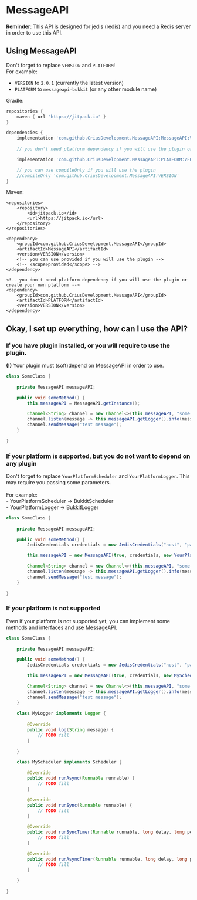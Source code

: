 # MessageAPI

**Reminder**: This API is designed for jedis (redis) and you need a Redis server in order to use this API.

## Using MessageAPI

Don't forget to replace `VERSION` and `PLATFORM`!
<br>
For example:
- `VERSION` to `2.0.1` (currently the latest version)
- `PLATFORM` to `messageapi-bukkit` (or any other module name)

Gradle:

```groovy
repositories {
    maven { url 'https://jitpack.io' }
}

dependencies {
    implementation 'com.github.CriusDevelopment.MessageAPI:MessageAPI:VERSION'
    
    // you don't need platform dependency if you will use the plugin or create your own platform

    implementation 'com.github.CriusDevelopment.MessageAPI:PLATFORM:VERSION'

    // you can use compileOnly if you will use the plugin
    //compileOnly 'com.github.CriusDevelopment:MessageAPI:VERSION' 
}
```

Maven:
```
<repositories>
    <repository>
        <id>jitpack.io</id>
        <url>https://jitpack.io</url>
    </repository>
</repositories>

<dependency>
    <groupId>com.github.CriusDevelopment.MessageAPI</groupId>
    <artifactId>MessageAPI</artifactId>
    <version>VERSION</version>
    <!-- you can use provided if you will use the plugin -->
    <!-- <scope>provided</scope> -->
</dependency>

<!-- you don't need platform dependency if you will use the plugin or create your own platform -->
<dependency>
    <groupId>com.github.CriusDevelopment.MessageAPI</groupId>
    <artifactId>PLATFORM</artifactId>
    <version>VERSION</version>
</dependency>
```

## Okay, I set up everything, how can I use the API?

### If you have plugin installed, or you will require to use the plugin. 
**(!)** Your plugin must (soft)depend on MessageAPI in order to use.
```java
class SomeClass {
    
    private MessageAPI messageAPI;

    public void someMethod() {
        this.messageAPI = MessageAPI.getInstance();

        Channel<String> channel = new Channel<>(this.messageAPI, "some-channel", String.class);
        channel.listen(message -> this.messageAPI.getLogger().info(message));
        channel.sendMessage("test message");
    }
    
}
```

### If your platform is supported, but you do not want to depend on any plugin
Don't forget to replace `YourPlatformScheduler` and `YourPlatformLogger`. This may require you passing some parameters.
<br><br>
For example: <br>
    - YourPlatformScheduler -> BukkitScheduler
<br>- YourPlatformLogger -> BukkitLogger
```java
class SomeClass {
    
    private MessageAPI messageAPI;

    public void someMethod() {
        JedisCredentials credentials = new JedisCredentials("host", "password", 1234);

        this.messageAPI = new MessageAPI(true, credentials, new YourPlatformScheduler(), new YourPlatformLogger());

        Channel<String> channel = new Channel<>(this.messageAPI, "some-channel", String.class);
        channel.listen(message -> this.messageAPI.getLogger().info(message));
        channel.sendMessage("test message");
    }
    
}
```

### If your platform is not supported
Even if your platform is not supported yet, you can implement some methods and interfaces and use MessageAPI.
```java
class SomeClass {
    
    private MessageAPI messageAPI;

    public void someMethod() {
        JedisCredentials credentials = new JedisCredentials("host", "password", 1234);

        this.messageAPI = new MessageAPI(true, credentials, new MyScheduler(), new MyLogger(this));

        Channel<String> channel = new Channel<>(this.messageAPI, "some-channel", String.class);
        channel.listen(message -> this.messageAPI.getLogger().info(message));
        channel.sendMessage("test message");
    }
    
    class MyLogger implements Logger {
        
        @Override
        public void log(String message) {
            // TODO fill
        }
        
    }

    class MyScheduler implements Scheduler {

        @Override
        public void runAsync(Runnable runnable) {
            // TODO fill
        }

        @Override
        public void runSync(Runnable runnable) {
            // TODO fill
        }

        @Override
        public void runSyncTimer(Runnable runnable, long delay, long period) {
            // TODO fill
        }

        @Override
        public void runAsyncTimer(Runnable runnable, long delay, long period) {
            // TODO fill
        }

    }
    
}
```
